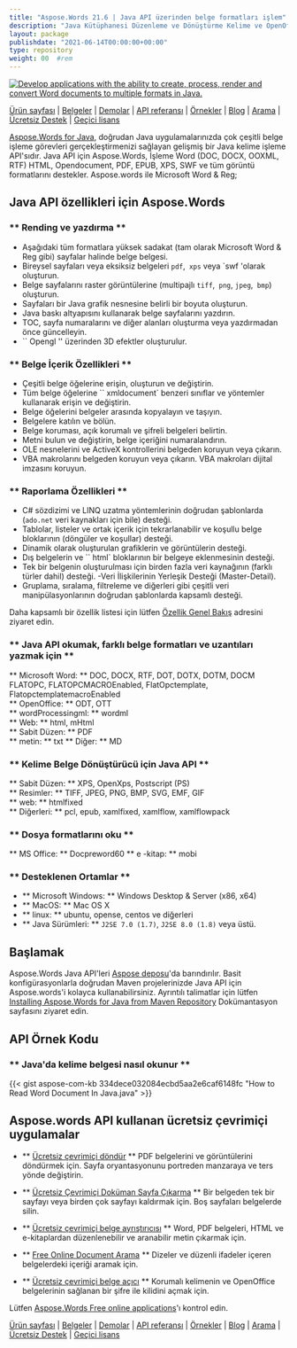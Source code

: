 ```yaml
---
title: "Aspose.Words 21.6 | Java API üzerinden belge formatları işlem" 
description: "Java Kütüphanesi Düzenleme ve Dönüştürme Kelime ve OpenOffice belgelerini oluşturmak için. Programlı olarak belge metni, görüntüler, formlar, tablolar, XML, OLE ve daha fazlası ile çalışın." 
layout: package
publishdate: "2021-06-14T00:00:00+00:00"
type: repository
weight: 00	#rem
---
```

[![Develop applications with the ability to create, process, render and convert Word documents to multiple formats in Java.](../aspose_words-for-java-banner.png)](./)

[Ürün sayfası](https://products.aspose.com/words/java) | [Belgeler](https://docs.aspose.com/words/java/) | [Demolar](https://products.aspose.app/words/family) | [API referansı](https://apireference.aspose.com/words/java) | [Örnekler](https://github.com/aspose-words/Aspose.Words-for-Java/tree/master/Örnekler) | [Blog](https://blog.aspose.com/category/words/) | [Arama](https://search.aspose.com/) | [Ücretsiz Destek](https://forum.aspose.com/c/words) | [Geçici lisans](https://purchase.aspose.com/temporary-license)

[Aspose.Words for Java](https://products.aspose.com/words/java), doğrudan Java uygulamalarınızda çok çeşitli belge işleme görevleri gerçekleştirmenizi sağlayan gelişmiş bir Java kelime işleme API'sıdır. Java API için Aspose.Words, İşleme Word (DOC, DOCX, OOXML, RTF) HTML, Opendocument, PDF, EPUB, XPS, SWF ve tüm görüntü formatlarını destekler. Aspose.words ile Microsoft Word & Reg;

## Java API özellikleri için Aspose.Words

### ** Rending ve yazdırma **
- Aşağıdaki tüm formatlara yüksek sadakat (tam olarak Microsoft Word & Reg gibi) sayfalar halinde belge belgesi.
- Bireysel sayfaları veya eksiksiz belgeleri `pdf`,` xps` veya `swf 'olarak oluşturun.
- Belge sayfalarını raster görüntülerine (multipajlı `tiff`,` png`, `jpeg`,` bmp`) oluşturun.
- Sayfaları bir Java grafik nesnesine belirli bir boyuta oluşturun.
- Java baskı altyapısını kullanarak belge sayfalarını yazdırın.
- TOC, sayfa numaralarını ve diğer alanları oluşturma veya yazdırmadan önce güncelleyin.
- `` Opengl '' üzerinden 3D efektler oluşturulur.

### ** Belge İçerik Özellikleri **
- Çeşitli belge öğelerine erişin, oluşturun ve değiştirin.
- Tüm belge öğelerine `` xmldocument` benzeri sınıflar ve yöntemler kullanarak erişin ve değiştirin.
- Belge öğelerini belgeler arasında kopyalayın ve taşıyın.
- Belgelere katılın ve bölün.
- Belge koruması, açık korumalı ve şifreli belgeleri belirtin.
- Metni bulun ve değiştirin, belge içeriğini numaralandırın.
- OLE nesnelerini ve ActiveX kontrollerini belgeden koruyun veya çıkarın.
- VBA makrolarını belgeden koruyun veya çıkarın. VBA makroları dijital imzasını koruyun.

### ** Raporlama Özellikleri **
- C# sözdizimi ve LINQ uzatma yöntemlerinin doğrudan şablonlarda (`ado.net` veri kaynakları için bile) desteği.
- Tablolar, listeler ve ortak içerik için tekrarlanabilir ve koşullu belge bloklarının (döngüler ve koşullar) desteği.
- Dinamik olarak oluşturulan grafiklerin ve görüntülerin desteği.
- Dış belgelerin ve `` html` bloklarının bir belgeye eklenmesinin desteği.
- Tek bir belgenin oluşturulması için birden fazla veri kaynağının (farklı türler dahil) desteği.
-Veri İlişkilerinin Yerleşik Desteği (Master-Detail).
- Gruplama, sıralama, filtreleme ve diğerleri gibi çeşitli veri manipülasyonlarının doğrudan şablonlarda kapsamlı desteği.

Daha kapsamlı bir özellik listesi için lütfen [Özellik Genel Bakış](https://docs.aspose.com/words/java/feature-overview/) adresini ziyaret edin.

### ** Java API okumak, farklı belge formatları ve uzantıları yazmak için **
** Microsoft Word: ** DOC, DOCX, RTF, DOT, DOTX, DOTM, DOCM FLATOPC, FLATOPCMACROEnabled, FlatOpctemplate, FlatopctemplatemacroEnabled \
** OpenOffice: ** ODT, OTT \
** wordProcessingml: ** wordml \
** Web: ** html, mHtml \
** Sabit Düzen: ** PDF \
** metin: ** txt
** Diğer: ** MD

### ** Kelime Belge Dönüştürücü için Java API **
** Sabit Düzen: ** XPS, OpenXps, Postscript (PS) \
** Resimler: ** TIFF, JPEG, PNG, BMP, SVG, EMF, GIF \
** web: ** htmlfixed \
** Diğerleri: ** pcl, epub, xamlfixed, xamlflow, xamlflowpack

### ** Dosya formatlarını oku **
** MS Office: ** Docpreword60
** e -kitap: ** mobi

### ** Desteklenen Ortamlar **
- ** Microsoft Windows: ** Windows Desktop & Server (x86, x64)
- ** MacOS: ** Mac OS X
- ** linux: ** ubuntu, opense, centos ve diğerleri
- ** Java Sürümleri: ** `J2SE 7.0 (1.7)`, `J2SE 8.0 (1.8)` veya üstü.

## Başlamak

Aspose.Words Java API'leri [Aspose deposu](https://releases.aspose.com/words/java/)'da barındırılır. Basit konfigürasyonlarla doğrudan Maven projelerinizde Java API için Aspose.words'i kolayca kullanabilirsiniz. Ayrıntılı talimatlar için lütfen [Installing Aspose.Words for Java from Maven Repository](https://docs.aspose.com/words/java/installation/) Dokümantasyon sayfasını ziyaret edin.

## API Örnek Kodu

### ** Java'da kelime belgesi nasıl okunur **
{{< gist  aspose-com-kb 334dece032084ecbd5aa2e6caf6148fc "How to Read Word Document In Java.java" >}}

## Aspose.words API kullanan ücretsiz çevrimiçi uygulamalar

- ** [Ücretsiz çevrimiçi döndür](https://products.aspose.app/words/rotate) ** PDF belgelerini ve görüntülerini döndürmek için. Sayfa oryantasyonunu portreden manzaraya ve ters yönde değiştirin.

- ** [Ücretsiz Çevrimiçi Doküman Sayfa Çıkarma](https://products.aspose.app/words/removepages) ** Bir belgeden tek bir sayfayı veya birden çok sayfayı kaldırmak için. Boş sayfaları belgelerde silin.

- ** [Ücretsiz çevrimiçi belge ayrıştırıcısı](https://products.aspose.app/words/parser) ** Word, PDF belgeleri, HTML ve e-kitaplardan düzenlenebilir ve aranabilir metin çıkarmak için.

- ** [Free Online Document Arama](https://products.aspose.app/words/search) ** Dizeler ve düzenli ifadeler içeren belgelerdeki içeriği aramak için.

- ** [Ücretsiz çevrimiçi belge açıcı](https://products.aspose.app/words/unlock) ** Korumalı kelimenin ve OpenOffice belgelerinin sağlanan bir şifre ile kilidini açmak için.

Lütfen [Aspose.Words Free online applications](https://products.aspose.app/words/family)'ı kontrol edin.

[Ürün sayfası](https://products.aspose.com/words/java) | [Belgeler](https://docs.aspose.com/words/java/) | [Demolar](https://products.aspose.app/words/family) | [API referansı](https://apireference.aspose.com/words/java) | [Örnekler](https://github.com/aspose-words/Aspose.Words-for-Java/tree/master/Örnekler) | [Blog](https://blog.aspose.com/category/words/) | [Arama](https://search.aspose.com/) | [Ücretsiz Destek](https://forum.aspose.com/c/words) | [Geçici lisans](https://purchase.aspose.com/temporary-license)
